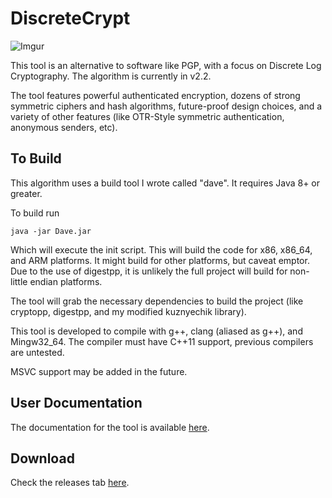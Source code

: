 # DiscreteCrypt

![Imgur](https://svgshare.com/i/67o.svg)

This tool is an alternative to software like PGP, with a focus on Discrete Log Cryptography. The algorithm is currently in v2.2.

The tool features powerful authenticated encryption, dozens of strong symmetric ciphers and hash algorithms, future-proof design choices, and a variety of other features (like OTR-Style symmetric authentication, anonymous senders, etc). 

## To Build

This algorithm uses a build tool I wrote called "dave". It requires Java 8+ or greater. 

To build run 
``` 
java -jar Dave.jar
```

Which will execute the init script. This will build the code for x86, x86_64, and ARM platforms. It might build for other platforms, but caveat emptor. Due to the use of digestpp, it is unlikely the full project will build for non-little endian platforms.  

The tool will grab the necessary dependencies to build the project (like cryptopp, digestpp, and my modified kuznyechik library).

This tool is developed to compile with g++, clang (aliased as g++), and Mingw32_64. The compiler must have C++11 support, previous compilers are untested.

MSVC support may be added in the future.


## User Documentation

The documentation for the tool is available [here](http://totaltechgeek.github.io/DiscreteCrypt/DiscreteCrypt%20Documentation.html).

## Download

Check the releases tab [here](https://github.com/TotalTechGeek/DiscreteCrypt/releases). 
